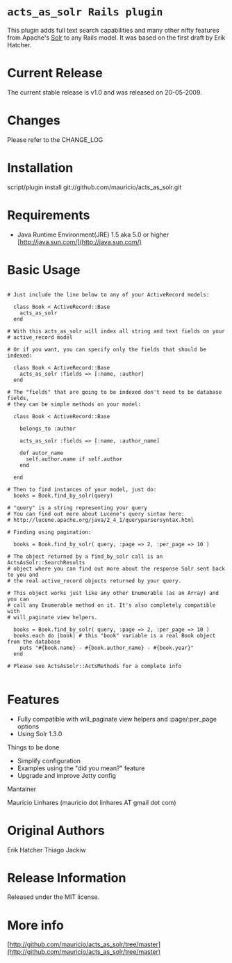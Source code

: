 `acts_as_solr Rails plugin`
======
This plugin adds full text search capabilities and many other nifty features from Apache's [Solr](http://lucene.apache.org/solr/) to any Rails model.
It was based on the first draft by Erik Hatcher.

Current Release
======
The current stable release is v1.0 and was released on 20-05-2009.

Changes
======
Please refer to the CHANGE_LOG

Installation
======

script/plugin install git://github.com/mauricio/acts_as_solr.git

Requirements
=====
* Java Runtime Environment(JRE) 1.5 aka 5.0 or higher [http://java.sun.com/](http://java.sun.com/)

Basic Usage
======
<pre><code>
# Just include the line below to any of your ActiveRecord models:

  class Book < ActiveRecord::Base
    acts_as_solr
  end

# With this acts_as_solr will index all string and text fields on your
# active_record model

# Or if you want, you can specify only the fields that should be indexed:

  class Book < ActiveRecord::Base
    acts_as_solr :fields => [:name, :author]
  end

# The "fields" that are going to be indexed don't need to be database fields,
# they can be simple methods on your model:

  class Book < ActiveRecord::Base

    belongs_to :author

    acts_as_solr :fields => [:name, :author_name]

    def autor_name
      self.author.name if self.author
    end

  end

# Then to find instances of your model, just do:
  books = Book.find_by_solr(query)

# "query" is a string representing your query
# You can find out more about Lucene's query sintax here:
# http://lucene.apache.org/java/2_4_1/queryparsersyntax.html

# Finding using pagination:

  books = Book.find_by_solr( query, :page => 2, :per_page => 10 )

# The object returned by a find_by_solr call is an ActsAsSolr::SearchResults
# object where you can find out more about the response Solr sent back to you and
# the real active_record objects returned by your query.

# This object works just like any other Enumerable (as an Array) and you can
# call any Enumerable method on it. It's also completely compatible with 
# will_paginate view helpers.

  books = Book.find_by_solr( query, :page => 2, :per_page => 10 )
  books.each do |book| # this "book" variable is a real Book object from the database
    puts "#{book.name} - #{book.author_name} - #{book.year}"
  end

# Please see ActsAsSolr::ActsMethods for a complete info

</code></pre>

# Features #

* Fully compatible with will_paginate view helpers and :page/:per_page options
* Using Solr 1.3.0

Things to be done

* Simplify configuration
* Examples using the "did you mean?" feature
* Upgrade and improve Jetty config

Mantainer

Maurício Linhares (mauricio dot linhares AT gmail dot com)

# Original Authors #

Erik Hatcher
Thiago Jackiw

# Release Information #

Released under the MIT license.

# More info #

[http://github.com/mauricio/acts_as_solr/tree/master](http://github.com/mauricio/acts_as_solr/tree/master)